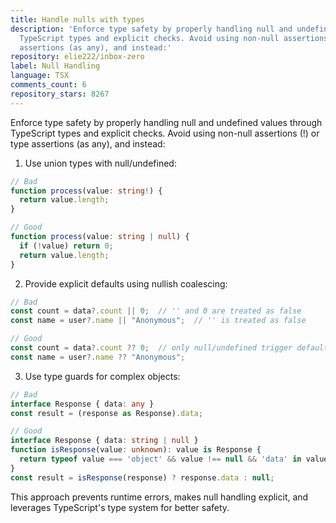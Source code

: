 ```yaml
---
title: Handle nulls with types
description: 'Enforce type safety by properly handling null and undefined values through
  TypeScript types and explicit checks. Avoid using non-null assertions (!) or type
  assertions (as any), and instead:'
repository: elie222/inbox-zero
label: Null Handling
language: TSX
comments_count: 6
repository_stars: 8267
---
```


Enforce type safety by properly handling null and undefined values through TypeScript types and explicit checks. Avoid using non-null assertions (!) or type assertions (as any), and instead:

1. Use union types with null/undefined:
```typescript
// Bad
function process(value: string!) {
  return value.length;
}

// Good
function process(value: string | null) {
  if (!value) return 0;
  return value.length;
}
```

2. Provide explicit defaults using nullish coalescing:
```typescript
// Bad
const count = data?.count || 0;  // '' and 0 are treated as false
const name = user?.name || "Anonymous";  // '' is treated as false

// Good
const count = data?.count ?? 0;  // only null/undefined trigger default
const name = user?.name ?? "Anonymous";
```

3. Use type guards for complex objects:
```typescript
// Bad
interface Response { data: any }
const result = (response as Response).data;

// Good
interface Response { data: string | null }
function isResponse(value: unknown): value is Response {
  return typeof value === 'object' && value !== null && 'data' in value;
}
const result = isResponse(response) ? response.data : null;
```

This approach prevents runtime errors, makes null handling explicit, and leverages TypeScript's type system for better safety.